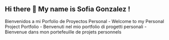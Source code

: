 ## Hi there 👋 My name is Sofia Gonzalez ! 

Bienvenidos a mi Porfolio de Proyectos Personal - Welcome to my Personal Project Portfolio - Benvenuti nel mio portfolio di progetti personali - Bienvenue dans mon portefeuille de projets personnels 
<!--
**SofiaGonzalez2109/SofiaGonzalez2109** is a ✨ _special_ ✨ repository because its `README.md` (this file) appears on your GitHub profile.
😄About my: 
(ES)Como analista de datos junior con background en contabilidad, combino una sólida comprensión del negocio y los procesos empresariales con habilidades técnicas en SQL, Python y Power BI. Mi pasión es tomar datos complejos y transformarlos en insights claros y accionables que optimicen procesos y guíen la toma de decisiones estratégicas. A través de proyectos prácticos, he desarrollado una base firme en el análisis exploratorio, la limpieza de datos y la creación de visualizaciones. Estoy buscando mi primera oportunidad profesional para aplicar mi curiosidad, mi pensamiento crítico y mis ganas de aprender en un entorno dinámico.
(EN) As a junior data analyst with a background in accounting, I combine a strong understanding of business and business processes with technical skills in SQL, Python and Power BI. My passion is to take complex data and turn it into clear, actionable insights that optimize processes and guide strategic decision-making. Through practical projects, I have developed a firm foundation in exploratory analysis, data cleansing and the creation of visualizations. I am looking for my first professional opportunity to apply my curiosity, critical thinking and desire to learn in a dynamic environment.

